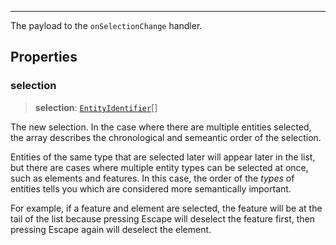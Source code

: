***

The payload to the `onSelectionChange` handler.

## Properties

### selection

> **selection**: [`EntityIdentifier`](EntityIdentifier.md)\[]

The new selection. In the case where there are multiple entities selected,
the array describes the chronological and semeantic order of the selection.

Entities of the same type that are selected later will appear later in the
list, but there are cases where multiple entity types can be selected at once,
such as elements and features. In this case, the order of the *types* of entities
tells you which are considered more semantically important.

For example, if a feature and element are selected, the feature will be at the
tail of the list because pressing Escape will deselect the feature first, then
pressing Escape again will deselect the element.
